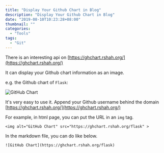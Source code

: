 ```yaml
---
title: "Display Your Github Chart in Blog"
description: "Display Your Github Chart in Blog"
date: "2019-08-10T10:23:28+08:00"
thumbnail: ""
categories:
  - "Tools"
tags:
  - "Git"
---
```


There is an interesting api on [https://ghchart.rshah.org/](https://ghchart.rshah.org/)

It can display your Github chart information as an image. 
<!--more-->
e.g. the Github chart of `Flask`:

![GitHub Chart](https://ghchart.rshah.org/flask)

It's very easy to use it. Append your Github username behind the domain [https://ghchart.rshah.org/](https://ghchart.rshah.org/)

For example, in html page, you can put the URL in an `img` tag.
```
<img alt="GitHub Chart" src="https://ghchart.rshah.org/flask" >
```

In the markdown file, you can do like below.
```
![GitHub Chart](https://ghchart.rshah.org/flask)
```
